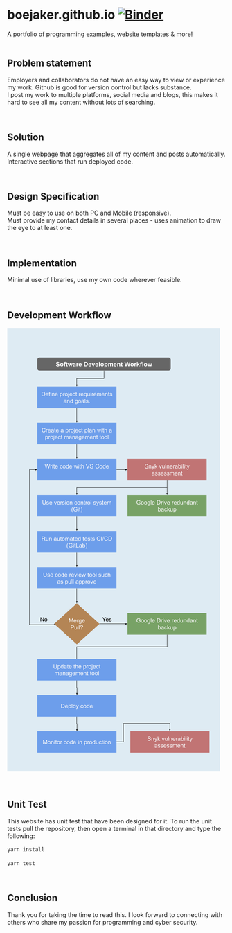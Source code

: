 # boejaker.github.io [![Binder](https://mybinder.org/badge_logo.svg)](https://mybinder.org/v2/gh/BoeJaker/boejaker.github.io.git/master)
A portfolio of programming examples, website templates &amp; more!     
</br>

## Problem statement
Employers and collaborators do not have an easy way to view or experience my work. Github is good for version control but lacks substance.  
I post my work to multiple platforms, social media and blogs, this makes it hard to see all my content without lots of searching.


</br>  

## Solution
A single webpage that aggregates all of my content and posts automatically.   
Interactive sections that run deployed code.

</br>  

## Design Specification
Must be easy to use on both PC and Mobile (responsive).  
Must provide my contact details in several places - uses animation to draw the eye to at least one.

</br>  

## Implementation
Minimal use of libraries, use my own code wherever feasible.

</br>  

## Development Workflow
![software development workflow](assets/SoftwareDevelopmentWorkflow.png)

</br>

## Unit Test
This website has unit test that have been designed for it.
To run the unit tests pull the repository, then open a terminal in that directory and type the following:  

    yarn install

    yarn test

</br>

## Conclusion

Thank you for taking the time to read this. I look forward to connecting with others who share my passion for programming and cyber security.  
